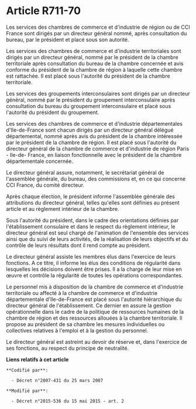 # Article R711-70

Les services des chambres de commerce et d'industrie de région ou de CCI France sont dirigés par un directeur général nommé,
après consultation du bureau, par le président et placé sous son autorité.

Les services des chambres de commerce et d'industrie territoriales sont dirigés par un directeur général, nommé par le
président de la chambre territoriale après consultation du bureau de la chambre concernée et avis conforme du président de la
chambre de région à laquelle cette chambre est rattachée. Il est placé sous l'autorité du président de la chambre
territoriale.

Les services des groupements interconsulaires sont dirigés par un directeur général, nommé par le président du groupement
interconsulaire après consultation du bureau du groupement interconsulaire et placé sous l'autorité du président du
groupement.

Les services des chambres de commerce et d'industrie départementales d'Ile-de-France sont chacun dirigés par un directeur
général délégué départemental, nommé après avis du président de la chambre intéressée par le président de la chambre de
région. Il est placé sous l'autorité du directeur général de la chambre de commerce et d'industrie de région Paris - Ile-de-
France, en liaison fonctionnelle avec le président de la chambre départementale concernée.

Le directeur général assure, notamment, le secrétariat général de l'assemblée générale, du bureau, des commissions et, en ce
qui concerne CCI France, du comité directeur.

Après chaque élection, le président informe l'assemblée générale des attributions du directeur général, telles qu'elles sont
définies au présent article et au règlement intérieur de la chambre.

Sous l'autorité du président, dans le cadre des orientations définies par l'établissement consulaire et dans le respect du
règlement intérieur, le directeur général est seul chargé de l'animation de l'ensemble des services ainsi que du suivi de
leurs activités, de la réalisation de leurs objectifs et du contrôle de leurs résultats dont il rend compte au président.

Le directeur général assiste les membres élus dans l'exercice de leurs fonctions. A ce titre, il informe les élus des
conditions de régularité dans lesquelles les décisions doivent être prises. Il a la charge de leur mise en œuvre et contrôle
la régularité de toutes les opérations correspondantes.

Le personnel mis à disposition de la chambre de commerce et d'industrie territoriale ou affecté à la chambre de commerce et
d'industrie départementale d'Ile-de-France est placé sous l'autorité hiérarchique du directeur général de l'établissement. Ce
dernier en assure la gestion opérationnelle dans le cadre de la politique de ressources humaines de la chambre de région et
des ressources allouées à la chambre territoriale. Il propose au président de sa chambre les mesures individuelles ou
collectives relatives à l'emploi et à la gestion du personnel.

Le directeur général est astreint au devoir de réserve et, dans l'exercice de ses fonctions, au respect du principe de
neutralité.

**Liens relatifs à cet article**

	**Codifié par**:

	  - Décret n°2007-431 du 25 mars 2007

	**Modifié par**:

	  - Décret n°2015-536 du 15 mai 2015 - art. 2
